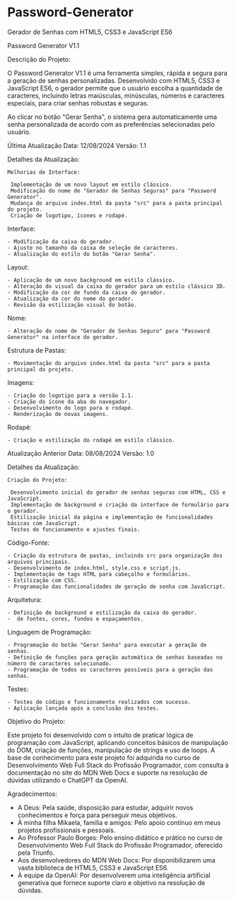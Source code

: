 # Password-Generator

 Gerador de Senhas com HTML5, CSS3 e JavaScript ES6

  Password Generator V1.1

  Descrição do Projeto:

   O Password Generator V1.1 é uma ferramenta simples, rápida e segura para a geração de senhas personalizadas. Desenvolvido com HTML5, CSS3 e JavaScript ES6, o gerador permite que o usuário escolha a quantidade de caracteres, incluindo letras maiúsculas, minúsculas, números e caracteres especiais, para criar senhas robustas e seguras.

   Ao clicar no botão "Gerar Senha", o sistema gera automaticamente uma senha personalizada de acordo com as preferências selecionadas pelo usuário.

   Última Atualização
    Data: 12/08/2024
    Versão: 1.1

   Detalhes da Atualização:

    Melhorias de Interface:

     Implementação de um novo layout em estilo clássico.
     Modificação do nome de "Gerador de Senhas Seguras" para "Password Generator".
     Mudança do arquivo index.html da pasta "src" para a pasta principal do projeto.
     Criação de logotipo, ícones e rodapé.

   Interface:

    - Modificação da caixa do gerador.
    - Ajuste no tamanho da caixa de seleção de caracteres.
    - Atualização do estilo do botão "Gerar Senha".

   Layout:

    - Aplicação de um novo background em estilo clássico.
    - Alteração do visual da caixa do gerador para um estilo clássico 3D.
    - Modificação da cor de fundo da caixa do gerador.
    - Atualização da cor do nome do gerador.
    - Revisão da estilização visual do botão.

   Nome:

    - Alteração do nome de "Gerador de Senhas Seguro" para "Password Generator" na interface do gerador.

   Estrutura de Pastas:

    - Movimentação do arquivo index.html da pasta "src" para a pasta principal do projeto.

   Imagens:

    - Criação do logotipo para a versão 1.1.
    - Criação do ícone da aba do navegador.
    - Desenvolvimento do logo para o rodapé.
    - Renderização de novas imagens.

   Rodapé:

    - Criação e estilização do rodapé em estilo clássico.


   Atualização Anterior
    Data: 08/08/2024
    Versão: 1.0

   Detalhes da Atualização:

    Criação do Projeto:

     Desenvolvimento inicial do gerador de senhas seguras com HTML, CSS e JavaScript.
     Implementação de background e criação da interface de formulário para o gerador.
     Estilização inicial da página e implementação de funcionalidades básicas com JavaScript.
     Testes de funcionamento e ajustes finais.

   Código-Fonte:

    - Criação da estrutura de pastas, incluindo src para organização dos arquivos principais.
    - Desenvolvimento de index.html, style.css e script.js.
    - Implementação de tags HTML para cabeçalho e formulários.
    - Estilização com CSS.
    - Programação das funcionalidades de geração de senha com JavaScript.

   Arquitetura:

    - Definição de background e estilização da caixa do gerador.
    -  de fontes, cores, fundos e espaçamentos.

   Linguagem de Programação:

    - Programação do botão "Gerar Senha" para executar a geração de senhas.
    - Definição de funções para geração automática de senhas baseadas no número de caracteres selecionado.
    - Programação de todos os caracteres possíveis para a geração das senhas.

   Testes:

    - Testes de código e funcionamento realizados com sucesso.
    - Aplicação lançada após a conclusão dos testes.

  Objetivo do Projeto:

   Este projeto foi desenvolvido com o intuito de praticar lógica de programação com JavaScript, aplicando conceitos básicos de manipulação do DOM, criação de funções, manipulação de strings e uso de loops. A base de conhecimento para este projeto foi adquirida no curso de Desenvolvimento Web Full Stack do Profissão Programador, com consulta à documentação no site do MDN Web Docs e suporte na resolução de dúvidas utilizando o ChatGPT da OpenAI.

  Agradecimentos:
   - A Deus: Pela saúde, disposição para estudar, adquirir novos conhecimentos e força para perseguir meus   objetivos.
   - À minha filha Mikaela, família e amigos: Pelo apoio contínuo em meus projetos profissionais e pessoais.
   - Ao Professor Paulo Borges: Pelo ensino didático e prático no curso de Desenvolvimento Web Full Stack do  Profissão Programador, oferecido pela Triunfo.
   - Aos desenvolvedores do MDN Web Docs: Por disponibilizarem uma vasta biblioteca de HTML5, CSS3 e JavaScript ES6.
   - À equipe da OpenAI: Por desenvolverem uma inteligência artificial generativa que fornece suporte claro e objetivo na resolução de dúvidas. 